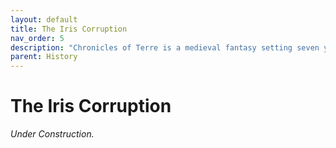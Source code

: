 ```yaml
---
layout: default
title: The Iris Corruption
nav_order: 5
description: "Chronicles of Terre is a medieval fantasy setting seven years in the writing, currently for dungeons & dragons 5th edition."
parent: History
---
```


# The Iris Corruption

*Under Construction.*